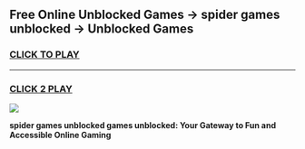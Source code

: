 
## Free Online Unblocked Games → spider games unblocked → Unblocked Games
<h3>
<a href="https://premium.freeplayer.one?title=spider_games_unblocked&ref=21F">CLICK TO PLAY</a></h3>
<hr>

<h3>
<a href="https://premium.freeplayer.one?title=spider_games_unblocked&ref=21F">CLICK 2 PLAY</a>
  
</h3>

<a href="https://premium.freeplayer.one?title=spider_games_unblocked&ref=21F/"><img src="https://clearcache.store/games.png"></a>


**spider games unblocked games unblocked: Your Gateway to Fun and Accessible Online Gaming**
